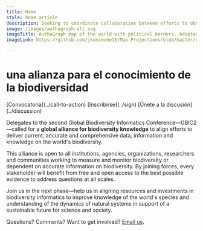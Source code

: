 ```yaml
---
title: Home
style: home article
description: Seeking to coordinate collaboration between efforts to observe, measure and model the living planet while supporting connected solutions to answer key questions about life on Earth
image: /images/authagraph-alt.svg
imageTitle: AuthaGraph map of the world with political borders. Adapted from Justin Kunimune, licensed under CC BY-SA 4.0.
imageLink: https://github.com/jkunimune15/Map-Projections/blob/master/output/AuthaGraph.svg

---
```

una alianza para el conocimiento de la biodiversidad
===================

<p class="buttons">
[Convocatoria](../call-to-action)
[Inscribirse](../sign)
[Únete a la discusión](../discussion)
</p>

Delegates to the second Global Biodiversity Informatics Conference—GBIC2—called for a __global alliance for biodiversity knowledge__ to align efforts to deliver current, accurate and comprehensive data, information and knowledge on the world's biodiversity. 

This alliance is open to all institutions, agencies, organizations, researchers and communities working to measure and monitor biodiversity or dependent on accurate information on biodiversity. By joining forces, every stakeholder will benefit from free and open access to the best possible evidence to address questions at all scales.

Join us in the next phase—help us in aligning resources and investments in biodiversity informatics to improve knowledge of the world's species and understanding of the dynamics of natural systems in support of a sustainable future for science and society.

Questions? Comments? Want to get involved? [Email us](mailto:alliance@gbif.org).
